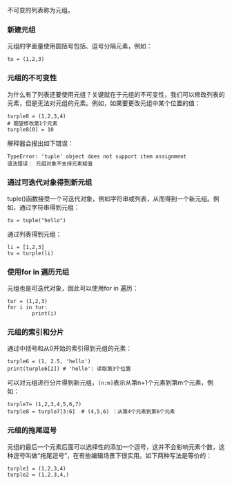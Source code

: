 不可变的列表称为元组。

### 新建元组

元组的字面量使用圆括号包括、逗号分隔元素，例如：

```
tu = (1,2,3)
```


###  元组的不可变性

为什么有了列表还要使用元组？关键就在于元组的不可变性，我们可以修改列表的元素，但是无法对元组的元素。例如，如果要更改元组中某个位置的值：

```
turple8 = (1,2,3,4)
# 期望修改第1个元素
turple8[0] = 10 
```

解释器会报出如下错误：

```
TypeError: 'tuple' object does not support item assignment
语法错误： 元组对象不支持元素赋值
```


### 通过可迭代对象得到新元组

tuple()函数接受一个可迭代对象，例如字符串或列表，从而得到一个新元组。例如，通过字符串得到元组：

```
tu = tuple("hello")
```

通过列表得到元组：

```
li = [1,2,3]
tu = turple(li)
```

### 使用for in 遍历元组

元组也是可迭代对象，因此可以使用for in 遍历：

```
tur = (1,2,3)
for i in tur:
        print(i)
```


###  元组的索引和分片

通过中括号和从0开始的索引得到元组的元素：

```
turple6 = (1, 2.5, 'hello')
print(turple6[2]) # 'hello': 读取第3个位置
```

可以对元组进行分片得到新元组，`[n:m]`表示从第n+1个元素到第m个元素，例如：

```
turple7= (1,2,3,4,5,6,7)
turple8 = turple7[3:6]  # (4,5,6) ：从第4个元素到第6个元素
```

###  元组的拖尾逗号

元组的最后一个元素后面可以选择性的添加一个逗号，这并不会影响元素个数，这种逗号叫做“拖尾逗号”，在有些编辑场景下很实用。如下两种写法是等价的：

```
turple1 = (1,2,3,4)
turple2 = (1,2,3,4,)
```

